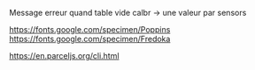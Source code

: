 Message erreur quand table vide
calbr -> une valeur par sensors

https://fonts.google.com/specimen/Poppins
https://fonts.google.com/specimen/Fredoka

https://en.parceljs.org/cli.html